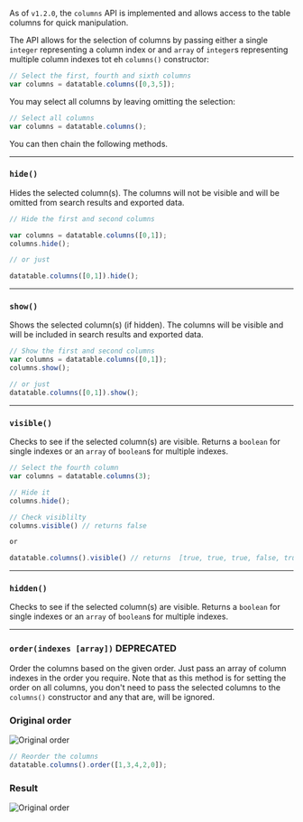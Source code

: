 As of `v1.2.0`, the `columns` API is implemented and allows access to the table columns for quick manipulation.

The API allows for the selection of columns by passing either a single `integer` representing a column index or and `array` of `integer`s representing multiple column indexes tot eh `columns()` constructor:

```javascript
// Select the first, fourth and sixth columns
var columns = datatable.columns([0,3,5]);
```

You may select all columns by leaving omitting the selection:

```javascript
// Select all columns
var columns = datatable.columns();
```

You can then chain the following methods.

---

### `hide()`

Hides the selected column(s). The columns will not be visible and will be omitted from search results and exported data.

```javascript
// Hide the first and second columns

var columns = datatable.columns([0,1]);
columns.hide();

// or just

datatable.columns([0,1]).hide();
```

---

### `show()`

Shows the selected column(s) (if hidden). The columns will be visible and will be included in search results and exported data.


```javascript
// Show the first and second columns
var columns = datatable.columns([0,1]);
columns.show();

// or just
datatable.columns([0,1]).show();
```

---

### `visible()`

Checks to see if the selected column(s) are visible. Returns a `boolean` for single indexes or an `array` of `boolean`s for multiple indexes.

```javascript
// Select the fourth column
var columns = datatable.columns(3);

// Hide it
columns.hide();

// Check visiblilty
columns.visible() // returns false

or 

datatable.columns().visible() // returns  [true, true, true, false, true]

```

---

### `hidden()`

Checks to see if the selected column(s) are visible. Returns a `boolean` for single indexes or an `array` of `boolean`s for multiple indexes.

---

### `order(indexes [array])` DEPRECATED

Order the columns based on the given order. Just pass an array of column indexes in the order you require. Note that as this method is for setting the order on all columns, you don't need to pass the selected columns to the `columns()` constructor and any that are, will be ignored.

### Original order
![Original order](http://i.imgur.com/OK5DoGs.png)


```javascript
// Reorder the columns
datatable.columns().order([1,3,4,2,0]);
```


### Result
![Original order](http://i.imgur.com/kNGEgpT.png)